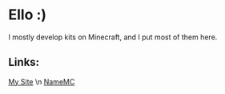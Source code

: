 # Ello :)
<p>I mostly develop kits on Minecraft, and I put most of them here.</p>

## Links:
[My Site](mrt10.github.io) \n [NameMC]([https://github.com/MrT10/MrT10/](https://namemc.com/profile/MrT1_.1)https://namemc.com/profile/MrT1_.1)
